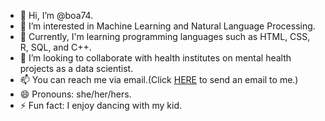 
- 👋 Hi, I’m @boa74.
- 👀 I’m interested in Machine Learning and Natural Language Processing.
- 🌱 Currently, I'm learning programming languages such as HTML, CSS, R, SQL, and C++.
- 💞️ I’m looking to collaborate with health institutes on mental health projects as a data scientist.
- 📫 You can reach me via email.(Click [HERE](boa8574.kim@gmail.com) to send an email to me.)
- 😄 Pronouns: she/her/hers.
- ⚡ Fun fact: I enjoy dancing with my kid.

<!---
boa74/boa74 is a ✨ special ✨ repository because its `README.md` (this file) appears on your GitHub profile.
You can click the Preview link to take a look at your changes.
--->
